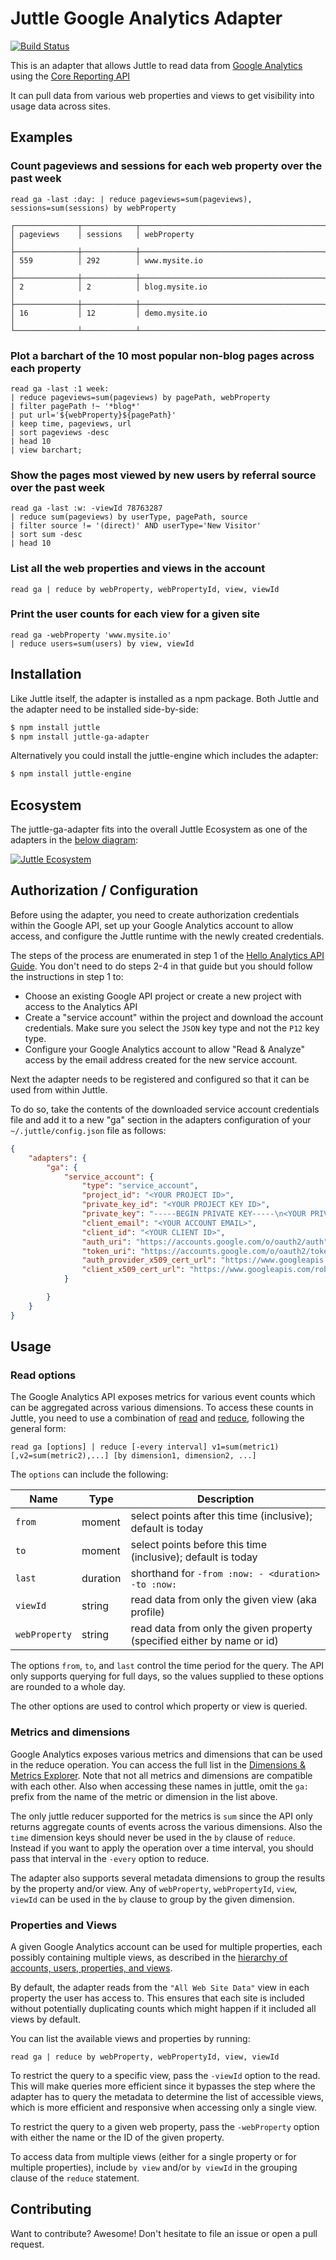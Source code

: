 # Juttle Google Analytics Adapter

[![Build Status](https://travis-ci.org/juttle/juttle-ga-adapter.svg?branch=master)](https://travis-ci.org/juttle/juttle-ga-adapter)

This is an adapter that allows Juttle to read data from [Google Analytics](http://www.google.com/analytics/) using the [Core Reporting API](https://developers.google.com/analytics/devguides/reporting/core/v3/)

It can pull data from various web properties and views to get visibility into usage data across sites.

## Examples

### Count pageviews and sessions for each web property over the past week

```juttle
read ga -last :day: | reduce pageviews=sum(pageviews), sessions=sum(sessions) by webProperty
```

```
┌──────────────┬────────────┬─────────────────────────────────────────┐
│ pageviews    │ sessions   │ webProperty                             │
├──────────────┼────────────┼─────────────────────────────────────────┤
│ 559          │ 292        │ www.mysite.io                           │
├──────────────┼────────────┼─────────────────────────────────────────┤
│ 2            │ 2          │ blog.mysite.io                          │
├──────────────┼────────────┼─────────────────────────────────────────┤
│ 16           │ 12         │ demo.mysite.io                          │
└──────────────┴────────────┴─────────────────────────────────────────┘
```

### Plot a barchart of the 10 most popular non-blog pages across each property

```juttle
read ga -last :1 week:
| reduce pageviews=sum(pageviews) by pagePath, webProperty
| filter pagePath !~ '*blog*'
| put url='${webProperty}${pagePath}'
| keep time, pageviews, url
| sort pageviews -desc
| head 10
| view barchart;
```

### Show the pages most viewed by new users by referral source over the past week

```juttle
read ga -last :w: -viewId 78763287
| reduce sum(pageviews) by userType, pagePath, source
| filter source != '(direct)' AND userType='New Visitor'
| sort sum -desc
| head 10
```

### List all the web properties and views in the account

```juttle
read ga | reduce by webProperty, webPropertyId, view, viewId
```

### Print the user counts for each view for a given site

```juttle
read ga -webProperty 'www.mysite.io'
| reduce users=sum(users) by view, viewId
```

## Installation

Like Juttle itself, the adapter is installed as a npm package. Both Juttle and the adapter need to be installed side-by-side:

```bash
$ npm install juttle
$ npm install juttle-ga-adapter
```

Alternatively you could install the juttle-engine which includes the adapter:

```bash
$ npm install juttle-engine
```

## Ecosystem

The juttle-ga-adapter fits into the overall Juttle Ecosystem as one of the adapters in the [below diagram](https://github.com/juttle/juttle/blob/master/docs/juttle_ecosystem.md):

[![Juttle Ecosystem](https://github.com/juttle/juttle/raw/master/docs/images/JuttleEcosystemDiagram.png)](https://github.com/juttle/juttle/blob/master/docs/juttle_ecosystem.md)

## Authorization / Configuration

Before using the adapter, you need to create authorization credentials within the Google API, set up your Google Analytics account to allow access, and configure the Juttle runtime with the newly created credentials.

The steps of the process are enumerated in step 1 of the [Hello Analytics API Guide](https://developers.google.com/analytics/devguides/reporting/core/v3/quickstart/service-java#summary_auth). You don't need to do steps 2-4 in that guide but you should follow the instructions in step 1 to:

* Choose an existing Google API project or create a new project with access to the Analytics API
* Create a "service account" within the project and download the account credentials. Make sure you select the `JSON` key type and not the `P12` key type.
* Configure your Google Analytics account to allow "Read & Analyze" access by the email address created for the new service account.

Next the adapter needs to be registered and configured so that it can be used from within Juttle.

To do so, take the contents of the downloaded service account credentials file and add it to a new "ga" section in the adapters configuration of your `~/.juttle/config.json` file as follows:

```json
{
    "adapters": {
        "ga": {
            "service_account": {
                "type": "service_account",
                "project_id": "<YOUR PROJECT ID>",
                "private_key_id": "<YOUR PROJECT KEY ID>",
                "private_key": "-----BEGIN PRIVATE KEY-----\n<YOUR PRIVATE KEY>\n-----END PRIVATE KEY-----\n",
                "client_email": "<YOUR ACCOUNT EMAIL>",
                "client_id": "<YOUR CLIENT ID>",
                "auth_uri": "https://accounts.google.com/o/oauth2/auth",
                "token_uri": "https://accounts.google.com/o/oauth2/token",
                "auth_provider_x509_cert_url": "https://www.googleapis.com/oauth2/v1/certs",
                "client_x509_cert_url": "https://www.googleapis.com/robot/v1/metadata/x509/<YOUR ACCOUNT EMAIL>"
            }

        }
    }
}
```

## Usage

### Read options

The Google Analytics API exposes metrics for various event counts which can be aggregated across various dimensions. To access these counts in Juttle, you need to use a combination of [read](http://juttle.github.io/juttle/processors/read/) and [reduce](http://juttle.github.io/juttle/processors/reduce/), following the general form:

`read ga [options] | reduce [-every interval] v1=sum(metric1) [,v2=sum(metric2),...] [by dimension1, dimension2, ...]`

The `options` can include the following:

Name   | Type   | Description
-------|--------|-------------
`from` | moment | select points after this time (inclusive); default is today
`to`   | moment | select points before this time (inclusive); default is today
`last` | duration | shorthand for `-from :now: - <duration> -to :now:`
`viewId` | string | read data from only the given view (aka profile)
`webProperty` | string | read data from only the given property (specified either by name or id)

The options `from`, `to`, and `last` control the time period for the query. The API only supports querying for full days, so the values supplied to these options are rounded to a whole day.

The other options are used to control which property or view is queried.

### Metrics and dimensions

Google Analytics exposes various metrics and dimensions that can be used in the reduce operation. You can access the full list in the [Dimensions & Metrics Explorer](https://developers.google.com/analytics/devguides/reporting/core/dimsmets). Note that not all metrics and dimensions are compatible with each other. Also when accessing these names in juttle, omit the `ga:` prefix from the name of the metric or dimension in the list above.

The only juttle reducer supported for the metrics is `sum` since the API only returns aggregate counts of events across the various dimensions. Also the `time` dimension keys should never be used in the `by` clause of `reduce`. Instead if you want to apply the operation over a time interval, you should pass that interval in the `-every` option to reduce.

The adapter also supports several metadata dimensions to group the results by the property and/or view. Any of `webProperty`, `webPropertyId`, `view`, `viewId` can be used in the `by` clause to group by the given dimension.

### Properties and Views

A given Google Analytics account can be used for multiple properties, each possibly containing multiple views, as described in the [hierarchy of accounts, users, properties, and views](https://support.google.com/analytics/answer/1009618?hl=en&ref_topic=3544906).

By default, the adapter reads from the `"All Web Site Data"` view in each property the user has access to. This ensures that each site is included without potentially duplicating counts which might happen if it included all views by default.

You can list the available views and properties by running:

```
read ga | reduce by webProperty, webPropertyId, view, viewId
```

To restrict the query to a specific view, pass the `-viewId` option to the read. This will make queries more efficient since it bypasses the step where the adapter has to query the metadata to determine the list of accessible views, which is more efficient and responsive when accessing only a single view.

To restrict the query to a given web property, pass the `-webProperty` option with either the name or the ID of the given property.

To access data from multiple views (either for a single property or for multiple properties), include `by view` and/or `by viewId` in the grouping clause of the `reduce` statement.



## Contributing

Want to contribute? Awesome! Don't hesitate to file an issue or open a pull
request.
